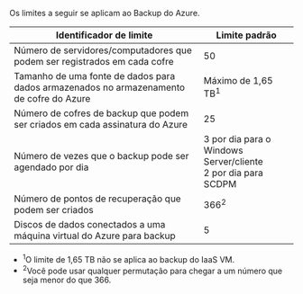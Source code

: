 
Os limites a seguir se aplicam ao Backup do Azure.

| Identificador de limite | Limite padrão |
|---|---|
|Número de servidores/computadores que podem ser registrados em cada cofre|50|
|Tamanho de uma fonte de dados para dados armazenados no armazenamento de cofre do Azure|Máximo de 1,65 TB<sup>1</sup>|
|Número de cofres de backup que podem ser criados em cada assinatura do Azure|25|
|Número de vezes que o backup pode ser agendado por dia|3 por dia para o Windows Server/cliente<br/>2 por dia para SCDPM|
|Número de pontos de recuperação que podem ser criados|366<sup>2</sup>|
|Discos de dados conectados a uma máquina virtual do Azure para backup|5|

- <sup>1</sup>O limite de 1,65 TB não se aplica ao backup do IaaS VM.
- <sup>2</sup>Você pode usar qualquer permutação para chegar a um número que seja menor do que 366.

<!---HONumber=August15_HO6-->